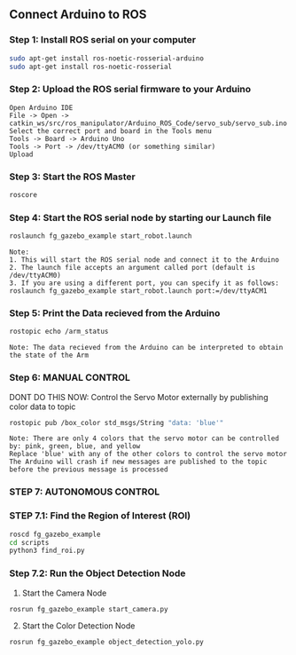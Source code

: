 <!-- Create a Readme file for me to demonstrate how to setup ROS serial with an Arduino -->

## Connect Arduino to ROS

### Step 1: Install ROS serial on your computer

```bash
sudo apt-get install ros-noetic-rosserial-arduino
sudo apt-get install ros-noetic-rosserial
```

### Step 2: Upload the ROS serial firmware to your Arduino

```text
Open Arduino IDE
File -> Open -> catkin_ws/src/ros_manipulator/Arduino_ROS_Code/servo_sub/servo_sub.ino
Select the correct port and board in the Tools menu
Tools -> Board -> Arduino Uno
Tools -> Port -> /dev/ttyACM0 (or something similar)
Upload
```

### Step 3: Start the ROS Master

```bash
roscore
```

### Step 4: Start the ROS serial node by starting our Launch file

```bash
roslaunch fg_gazebo_example start_robot.launch
```

```text
Note: 
1. This will start the ROS serial node and connect it to the Arduino
2. The launch file accepts an argument called port (default is /dev/ttyACM0)
3. If you are using a different port, you can specify it as follows:
roslaunch fg_gazebo_example start_robot.launch port:=/dev/ttyACM1
```

### Step 5: Print the Data recieved from the Arduino

```bash
rostopic echo /arm_status
```

```text
Note: The data recieved from the Arduino can be interpreted to obtain the state of the Arm
```

### Step 6: MANUAL CONTROL

DONT DO THIS NOW:
Control the Servo Motor externally by publishing color data to topic

```bash
rostopic pub /box_color std_msgs/String "data: 'blue'"
```

```text
Note: There are only 4 colors that the servo motor can be controlled by: pink, green, blue, and yellow
Replace 'blue' with any of the other colors to control the servo motor
The Arduino will crash if new messages are published to the topic before the previous message is processed
```

### STEP 7: AUTONOMOUS CONTROL

### STEP 7.1: Find the Region of Interest (ROI)

```bash
roscd fg_gazebo_example
cd scripts
python3 find_roi.py
```

### Step 7.2: Run the Object Detection Node

1. Start the Camera Node

```bash
rosrun fg_gazebo_example start_camera.py
```

2. Start the Color Detection Node

```bash
rosrun fg_gazebo_example object_detection_yolo.py
```
